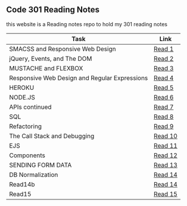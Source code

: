 ## Code 301 Reading Notes

this website is a Reading notes repo to hold my 301 reading notes

| Task                             | Link                                                            |
| -------------------------------- | --------------------------------------------------------------- |
| SMACSS and Responsive Web Design | [Read 1](https://othabteh.github.io/Reading-notes-301/class-01) |
| jQuery, Events, and The DOM| [Read 2](https://othabteh.github.io/Reading-notes-301/class-02)       |
| MUSTACHE and FLEXBOX             | [Read 3](https://othabteh.github.io/Reading-notes-301/class-03) |
| Responsive Web Design and Regular Expressions | [Read 4](https://othabteh.github.io/Reading-notes-301class-04) |
| HEROKU | [Read 5](https://othabteh.github.io/Reading-notes-301/class-05) |
| NODE.JS| [Read 6](https://othabteh.github.io/Reading-notes-301/class-06) |
| APIs continued| [Read 7](https://othabteh.github.io/Reading-notes-301/class-07) |
| SQL| [Read 8](https://othabteh.github.io/Reading-notes-301/class-08) |
| Refactoring | [Read 9](https://othabteh.github.io/Reading-notes-301/class-09) |
|  The Call Stack and Debugging | [Read 10](https://othabteh.github.io/Reading-notes-301/class-10) |
| EJS | [Read 11](https://othabteh.github.io/Reading-notes-301/class-11) |
| Components | [Read 12](https://othabteh.github.io/Reading-notes-301/class-12) |
| SENDING FORM DATA | [Read 13](https://othabteh.github.io/Reading-notes-301/class-13) |
| DB Normalization| [Read 14](https://othabteh.github.io/Reading-notes-301/class-14a) |
| Read14b                          | [Read 14]()                                                     |
| Read15                           | [Read 15]()                                                     |
